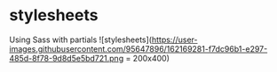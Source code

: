 # stylesheets
 Using Sass with partials 
![stylesheets](https://user-images.githubusercontent.com/95647896/162169281-f7dc96b1-e297-485d-8f78-9d8d5e5bd721.png = 200x400)
